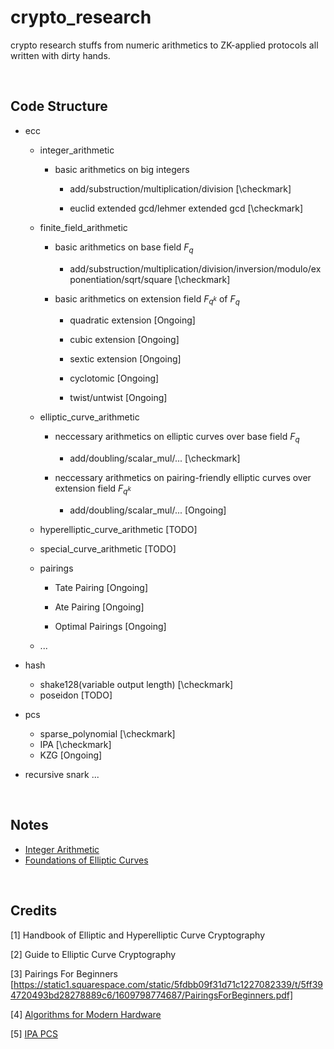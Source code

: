 # crypto_research

crypto research stuffs from numeric arithmetics to ZK-applied protocols all written with dirty hands.

<br />

## Code Structure
- ecc 
    - integer_arithmetic 

        - basic arithmetics on big integers

          - add/substruction/multiplication/division [\checkmark]

          - euclid extended gcd/lehmer extended gcd [\checkmark]

    - finite_field_arithmetic 

        - basic arithmetics on base field $F_q$

          - add/substruction/multiplication/division/inversion/modulo/exponentiation/sqrt/square [\checkmark]

        - basic arithmetics on extension field $F_{q^k}$ of $F_q$

            - quadratic extension [Ongoing]

            - cubic extension [Ongoing]

            - sextic extension [Ongoing]

            - cyclotomic [Ongoing]

            - twist/untwist [Ongoing]

    - elliptic_curve_arithmetic 

        - neccessary arithmetics on elliptic curves over base field $F_q$ 

          - add/doubling/scalar_mul/... [\checkmark]

        - neccessary arithmetics on pairing-friendly elliptic curves over extension field $F_{q^k}$

          - add/doubling/scalar_mul/... [Ongoing]

    - hyperelliptic_curve_arithmetic [TODO] 

    - special_curve_arithmetic [TODO]

    - pairings 

        - Tate Pairing [Ongoing]

        - Ate Pairing [Ongoing]

        - Optimal Pairings [Ongoing]

    - ...

- hash
    - shake128(variable output length) [\checkmark]
    - poseidon [TODO]

- pcs
    - sparse_polynomial [\checkmark]
    - IPA [\checkmark]
    - KZG [Ongoing]

- recursive snark
    ...

<br />

## Notes 

- [Integer Arithmetic](https://hackmd.io/@70xfCGp1QViTYYJh3AMrQg/rkF-5hHwT)
- [Foundations of Elliptic Curves
](https://hackmd.io/@70xfCGp1QViTYYJh3AMrQg/HJ7rcsY4a)

<br />

## Credits

[1] Handbook of Elliptic and Hyperelliptic Curve Cryptography

[2] Guide to Elliptic Curve Cryptography

[3] Pairings For Beginners [https://static1.squarespace.com/static/5fdbb09f31d71c1227082339/t/5ff394720493bd28278889c6/1609798774687/PairingsForBeginners.pdf]

[4] [Algorithms for Modern Hardware](https://en.algorithmica.org/hpc/)

[5] [IPA PCS](https://hackmd.io/@arijitdutta67/r1ZFKoHy2#Accumulation-of-IPA-PCS-and-Recursive-Process-in-Aztec-3)